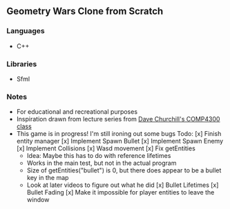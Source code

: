 Geometry Wars Clone from Scratch
--------------------------------
### Languages
- C++

### Libraries
- Sfml


### Notes
- For educational and recreational purposes
- Inspiration drawn from lecture series from [Dave Churchill's COMP4300 class](https://www.youtube.com/watch?v=S7lXSihz0ac&list=PL_xRyXins848nDj2v-TJYahzvsXW9sVV)
- This game is in progress! I'm still ironing out some bugs
Todo:
[x] Finish entity manager 
[x] Implement Spawn Bullet
[x] Implement Spawn Enemy
[x] Implement Collisions
[x] Wasd movement
[x] Fix getEntities
    - Idea: Maybe this has to do with reference lifetimes
    - Works in the main test, but not in the actual program
    - Size of getEntities("bullet") is 0, but there does appear to be
      a bullet key in the map  
    - Look at later videos to figure out what he did
[x] Bullet Lifetimes
[x] Bullet Fading
[x] Make it impossible for player entities to leave the window

